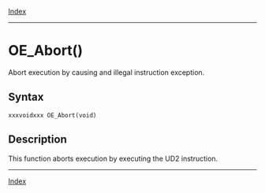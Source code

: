 [Index](index.md)

---
# OE_Abort()

Abort execution by causing and illegal instruction exception.

## Syntax

    xxxvoidxxx OE_Abort(void)
## Description 

This function aborts execution by executing the UD2 instruction.

---
[Index](index.md)

